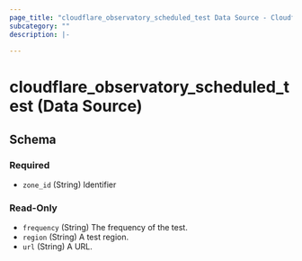```yaml
---
page_title: "cloudflare_observatory_scheduled_test Data Source - Cloudflare"
subcategory: ""
description: |-
  
---
```


# cloudflare_observatory_scheduled_test (Data Source)




<!-- schema generated by tfplugindocs -->
## Schema

### Required

- `zone_id` (String) Identifier

### Read-Only

- `frequency` (String) The frequency of the test.
- `region` (String) A test region.
- `url` (String) A URL.


